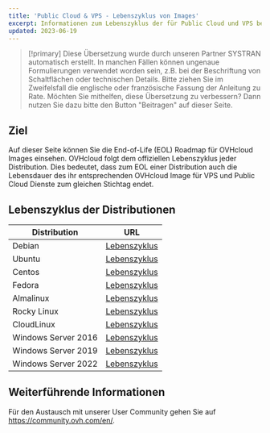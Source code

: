 ```yaml
---
title: 'Public Cloud & VPS - Lebenszyklus von Images'
excerpt: Informationen zum Lebenszyklus der für Public Cloud und VPS bereitgestellten Images
updated: 2023-06-19
---
```


> [!primary]
> Diese Übersetzung wurde durch unseren Partner SYSTRAN automatisch erstellt. In manchen Fällen können ungenaue Formulierungen verwendet worden sein, z.B. bei der Beschriftung von Schaltflächen oder technischen Details. Bitte ziehen Sie im Zweifelsfall die englische oder französische Fassung der Anleitung zu Rate. Möchten Sie mithelfen, diese Übersetzung zu verbessern? Dann nutzen Sie dazu bitte den Button "Beitragen" auf dieser Seite.
>

## Ziel

Auf dieser Seite können Sie die End-of-Life (EOL) Roadmap für OVHcloud Images einsehen. OVHcloud folgt dem offiziellen Lebenszyklus jeder Distribution. Dies bedeutet, dass zum EOL einer Distribution auch die Lebensdauer des ihr entsprechenden OVHcloud Image für VPS und Public Cloud Dienste zum gleichen Stichtag endet.

## Lebenszyklus der Distributionen

| Distribution                  | URL                                                                                       |
| ----------------------------- | ----------------------------------------------------------------------------------------- |
| Debian                        | [Lebenszyklus](https://wiki.debian.org/DebianReleases)                                      |
| Ubuntu                        | [Lebenszyklus](https://wiki.ubuntu.com/Releases)                                            |
| Centos                        | [Lebenszyklus](https://wiki.centos.org/About/Product)                                       |
| Fedora                        | [Lebenszyklus](https://fedoraproject.org/wiki/Fedora_Release_Life_Cycle)                    |
| Almalinux                     | [Lebenszyklus](https://wiki.almalinux.org/release-notes/)                                   |
| Rocky Linux                   | [Lebenszyklus](https://wiki.rockylinux.org/rocky/version/)                                  |
| CloudLinux                    | [Lebenszyklus](https://docs.cloudlinux.com/introduction/#cloudlinux-os-life-cycle)          |
| Windows Server 2016           | [Lebenszyklus](https://docs.microsoft.com/en-us/lifecycle/products/windows-server-2016)     |
| Windows Server 2019           | [Lebenszyklus](https://docs.microsoft.com/en-us/lifecycle/products/windows-server-2019)     |
| Windows Server 2022           | [Lebenszyklus](https://docs.microsoft.com/en-us/lifecycle/products/windows-server-2022)     |

## Weiterführende Informationen

Für den Austausch mit unserer User Community gehen Sie auf <https://community.ovh.com/en/>.
